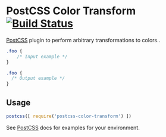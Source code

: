 # PostCSS Color Transform [![Build Status][ci-img]][ci]

[PostCSS] plugin to perform arbitrary transformations to colors..

[PostCSS]: https://github.com/postcss/postcss
[ci-img]:  https://travis-ci.org/abstiles/postcss-color-transform.svg
[ci]:      https://travis-ci.org/abstiles/postcss-color-transform

```css
.foo {
    /* Input example */
}
```

```css
.foo {
  /* Output example */
}
```

## Usage

```js
postcss([ require('postcss-color-transform') ])
```

See [PostCSS] docs for examples for your environment.
